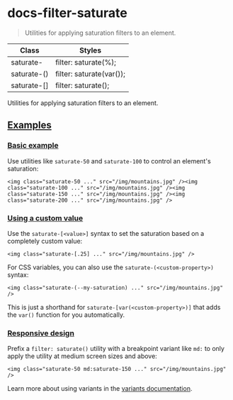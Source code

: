 # docs-filter-saturate

> Utilities for applying saturation filters to an element.

| Class                        | Styles                                    |
| ---------------------------- | ----------------------------------------- |
| saturate-<number>            | filter: saturate(<number>%);              |
| saturate-(<custom-property>) | filter: saturate(var(<custom-property>)); |
| saturate-[<value>]           | filter: saturate(<value>);                |

Utilities for applying saturation filters to an element.

## [Examples](#examples)

### [Basic example](#basic-example)

Use utilities like `saturate-50` and `saturate-100` to control an element's saturation:

    <img class="saturate-50 ..." src="/img/mountains.jpg" /><img class="saturate-100 ..." src="/img/mountains.jpg" /><img class="saturate-150 ..." src="/img/mountains.jpg" /><img class="saturate-200 ..." src="/img/mountains.jpg" />

### [Using a custom value](#using-a-custom-value)

Use the `saturate-[<value>]` syntax to set the saturation based on a completely custom value:

    <img class="saturate-[.25] ..." src="/img/mountains.jpg" />

For CSS variables, you can also use the `saturate-(<custom-property>)` syntax:

    <img class="saturate-(--my-saturation) ..." src="/img/mountains.jpg" />

This is just a shorthand for `saturate-[var(<custom-property>)]` that adds the `var()` function for you automatically.

### [Responsive design](#responsive-design)

Prefix a `filter: saturate()` utility with a breakpoint variant like `md:` to only apply the utility at medium screen sizes and above:

    <img class="saturate-50 md:saturate-150 ..." src="/img/mountains.jpg" />

Learn more about using variants in the [variants documentation](/docs/hover-focus-and-other-states).
